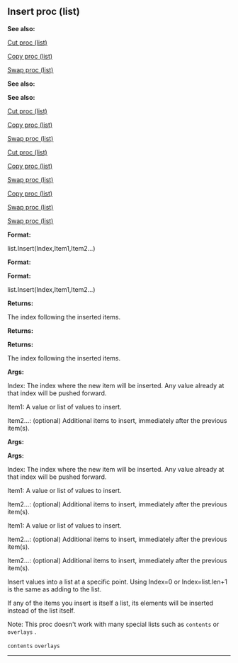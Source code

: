 

 Insert proc (list)
--------------------




**See also:** 


[Cut proc (list)](#/list/proc/Cut) 

[Copy proc (list)](#/list/proc/Copy) 

[Swap proc (list)](#/list/proc/Swap) 





**See also:** 

**See also:**

[Cut proc (list)](#/list/proc/Cut) 

[Copy proc (list)](#/list/proc/Copy) 

[Swap proc (list)](#/list/proc/Swap) 



[Cut proc (list)](#/list/proc/Cut)

[Copy proc (list)](#/list/proc/Copy) 

[Swap proc (list)](#/list/proc/Swap) 


[Copy proc (list)](#/list/proc/Copy)

[Swap proc (list)](#/list/proc/Swap) 

[Swap proc (list)](#/list/proc/Swap)


**Format:** 


 list.Insert(Index,Item1,Item2...)
 


**Format:** 

**Format:**

 list.Insert(Index,Item1,Item2...)



**Returns:** 


 The index following the inserted items.
 


**Returns:** 

**Returns:**

 The index following the inserted items.



**Args:** 


 Index: The index where the new item will be inserted. Any value
 already at that index will be pushed forward.
 
 Item1: A value or list of values to insert.
 
 Item2...: (optional) Additional items to insert, immediately after the
 previous item(s).
 




**Args:** 

**Args:**

 Index: The index where the new item will be inserted. Any value
 already at that index will be pushed forward.
 
 Item1: A value or list of values to insert.
 
 Item2...: (optional) Additional items to insert, immediately after the
 previous item(s).
 



 Item1: A value or list of values to insert.
 
 Item2...: (optional) Additional items to insert, immediately after the
 previous item(s).
 


 Item2...: (optional) Additional items to insert, immediately after the
 previous item(s).


 Insert values into a list at a specific point. Using Index=0 or
Index=list.len+1 is the same as adding to the list.




 If any of the items you insert is itself a list, its elements will be
inserted instead of the list itself.




 Note: This proc doesn't work with many special lists such as
 `contents` 
 or
 `overlays` 
 .



`contents`
`overlays`


---


